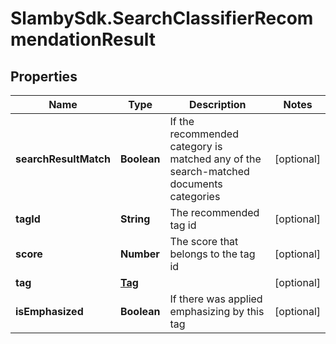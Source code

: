 # SlambySdk.SearchClassifierRecommendationResult

## Properties
Name | Type | Description | Notes
------------ | ------------- | ------------- | -------------
**searchResultMatch** | **Boolean** | If the recommended category is matched any of the search-matched documents categories | [optional] 
**tagId** | **String** | The recommended tag id | [optional] 
**score** | **Number** | The score that belongs to the tag id | [optional] 
**tag** | [**Tag**](Tag.md) |  | [optional] 
**isEmphasized** | **Boolean** | If there was applied emphasizing by this tag | [optional] 



